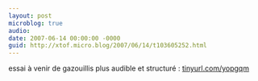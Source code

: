 ```yaml
---
layout: post
microblog: true
audio: 
date: 2007-06-14 00:00:00 -0000
guid: http://xtof.micro.blog/2007/06/14/t103605252.html
---
```

essai à venir de gazouillis plus audible et structuré : [tinyurl.com/yopgqm](http://tinyurl.com/yopgqm)
